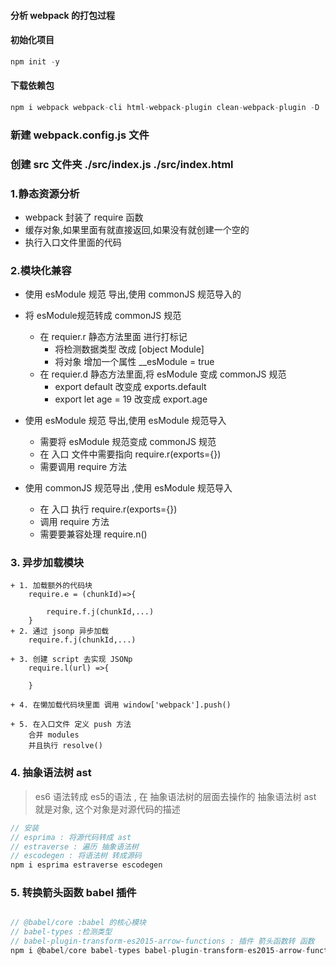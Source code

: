 ####  分析 webpack 的打包过程

#### 初始化项目
```js
npm init -y
```

#### 下载依赖包

```js
npm i webpack webpack-cli html-webpack-plugin clean-webpack-plugin -D
```

### 新建 webpack.config.js 文件

### 创建 src 文件夹 ./src/index.js ./src/index.html


### 1.静态资源分析
+ webpack 封装了 require 函数
+ 缓存对象,如果里面有就直接返回,如果没有就创建一个空的
+ 执行入口文件里面的代码


### 2.模块化兼容

+ 使用 esModule 规范 导出,使用 commonJS 规范导入的
+ 将 esModule规范转成  commonJS 规范
    + 在 requier.r 静态方法里面 进行打标记
        + 将检测数据类型 改成 [object Module]
        + 将对象 增加一个属性 __esModule = true
    + 在 requier.d 静态方法里面,将 esModule 变成 commonJS 规范
        + export default 改变成 exports.default
        + export let age = 19 改变成 export.age

+ 使用 esModule 规范 导出,使用 esModule 规范导入
    + 需要将 esModule 规范变成 commonJS 规范
    + 在 入口 文件中需要指向 require.r(exports={})
    + 需要调用 require 方法


+ 使用 commonJS 规范导出 ,使用 esModule 规范导入
    + 在 入口 执行 require.r(exports={})
    + 调用 require 方法
    + 需要要兼容处理 require.n()


### 3. 异步加载模块

    + 1. 加载额外的代码块
        require.e = (chunkId)=>{

            require.f.j(chunkId,...) 
        }
    + 2. 通过 jsonp 异步加载
        require.f.j(chunkId,...)

    + 3. 创建 script 去实现 JSONp
        require.l(url) =>{

        }

    + 4. 在懒加载代码块里面 调用 window['webpack'].push()

    + 5. 在入口文件 定义 push 方法
        合并 modules
        并且执行 resolve()


### 4. 抽象语法树 ast
> es6 语法转成 es5的语法 , 在 抽象语法树的层面去操作的
> 抽象语法树 ast 就是对象, 这个对象是对源代码的描述

```js
// 安装 
// esprima : 将源代码转成 ast
// estraverse : 遍历 抽象语法树
// escodegen : 将语法树 转成源码
npm i esprima estraverse escodegen
```


### 5. 转换箭头函数 babel 插件

```js

// @babel/core :babel 的核心模块
// babel-types :检测类型
// babel-plugin-transform-es2015-arrow-functions : 插件 箭头函数转 函数
npm i @babel/core babel-types babel-plugin-transform-es2015-arrow-functions -D
```